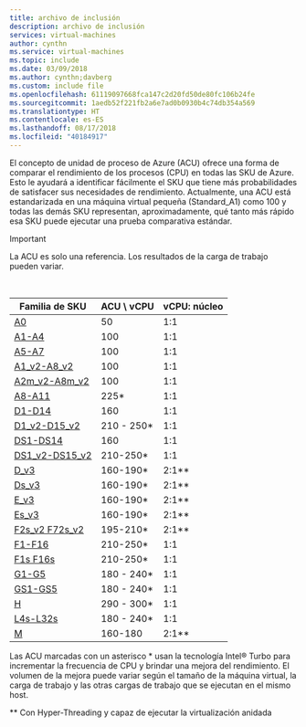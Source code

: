 ```yaml
---
title: archivo de inclusión
description: archivo de inclusión
services: virtual-machines
author: cynthn
ms.service: virtual-machines
ms.topic: include
ms.date: 03/09/2018
ms.author: cynthn;davberg
ms.custom: include file
ms.openlocfilehash: 61119097668fca147c2d20fd50de80fc106b24fe
ms.sourcegitcommit: 1aedb52f221fb2a6e7ad0b0930b4c74db354a569
ms.translationtype: HT
ms.contentlocale: es-ES
ms.lasthandoff: 08/17/2018
ms.locfileid: "40184917"
---
```

El concepto de unidad de proceso de Azure (ACU) ofrece una forma de comparar el rendimiento de los procesos (CPU) en todas las SKU de Azure. Esto le ayudará a identificar fácilmente el SKU que tiene más probabilidades de satisfacer sus necesidades de rendimiento.  Actualmente, una ACU está estandarizada en una máquina virtual pequeña (Standard_A1) como 100 y todas las demás SKU representan, aproximadamente, qué tanto más rápido esa SKU puede ejecutar una prueba comparativa estándar. 

> [!IMPORTANT]
> La ACU es solo una referencia.  Los resultados de la carga de trabajo pueden variar. 
> 
> 

<br>

| Familia de SKU | ACU \ vCPU | vCPU: núcleo |
| --- | --- |---|
| [A0](../articles/virtual-machines/windows/sizes-general.md) |50 | 1:1 |
| [A1-A4](../articles/virtual-machines/windows/sizes-general.md) |100 | 1:1 |
| [A5-A7](../articles/virtual-machines/windows/sizes-general.md) |100 | 1:1 |
| [A1_v2-A8_v2](../articles/virtual-machines/windows/sizes-general.md) |100 | 1:1 |
| [A2m_v2-A8m_v2](../articles/virtual-machines/windows/sizes-general.md) |100 | 1:1 |
| [A8-A11](../articles/virtual-machines/windows/sizes-hpc.md) |225* | 1:1 |
| [D1-D14](../articles/virtual-machines/windows/sizes-general.md) |160 | 1:1 |
| [D1_v2-D15_v2](../articles/virtual-machines/windows/sizes-general.md) |210 - 250* | 1:1 |
| [DS1-DS14](../articles/virtual-machines/virtual-machines-windows-sizes-memory.md) |160 | 1:1 |
| [DS1_v2-DS15_v2](../articles/virtual-machines/virtual-machines-windows-sizes-memory.md) |210-250* | 1:1 |
| [D_v3](../articles/virtual-machines/virtual-machines-windows-sizes-general.md) |160-190* | 2:1\*\* |
| [Ds_v3](../articles/virtual-machines/virtual-machines-windows-sizes-general.md) |160-190* | 2:1\*\* |
| [E_v3](../articles/virtual-machines/virtual-machines-windows-sizes-memory.md) |160-190* | 2:1\*\* |
| [Es_v3](../articles/virtual-machines/virtual-machines-windows-sizes-memory.md) |160-190* | 2:1\*\* |
| [F2s_v2 F72s_v2](../articles/virtual-machines/windows/sizes-compute.md) |195-210* | 2:1\*\* |
| [F1-F16](../articles/virtual-machines/windows/sizes-compute.md) |210-250* | 1:1 |
| [F1s F16s](../articles/virtual-machines/windows/sizes-compute.md) |210-250* | 1:1 |
| [G1-G5](../articles/virtual-machines/virtual-machines-windows-sizes-memory.md) |180 - 240* | 1:1 |
| [GS1-GS5](../articles/virtual-machines/virtual-machines-windows-sizes-memory.md) |180 - 240* | 1:1 |
| [H](../articles/virtual-machines/windows/sizes-hpc.md) |290 - 300* | 1:1 |
| [L4s-L32s](../articles/virtual-machines/windows/sizes-storage.md) |180 - 240* | 1:1 |
| [M](../articles/virtual-machines/virtual-machines-windows-sizes-memory.md) | 160-180 | 2:1\*\* |

Las ACU marcadas con un asterisco * usan la tecnología Intel® Turbo para incrementar la frecuencia de CPU y brindar una mejora del rendimiento.  El volumen de la mejora puede variar según el tamaño de la máquina virtual, la carga de trabajo y las otras cargas de trabajo que se ejecutan en el mismo host.

** Con Hyper-Threading y capaz de ejecutar la virtualización anidada
